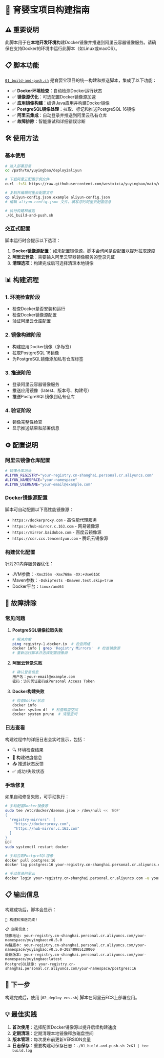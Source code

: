 # 🚀 育婴宝项目构建指南

## ⚠️ 重要说明

此脚本用于在**本地开发环境**构建Docker镜像并推送到阿里云容器镜像服务。请确保在支持Docker的环境中运行此脚本（如Linux或macOS）。

## 📋 脚本功能

[`01_build-and-push.sh`](file:///Users/yideng/Workspaces/QoderWorkspaces/yuyingbao/deploy2aliyun/01_build-and-push.sh) 是育婴宝项目的统一构建和推送脚本，集成了以下功能：

- ✅ **Docker环境检查**：自动检测Docker运行状态
- ✅ **镜像源优化**：可选配置Docker镜像源加速
- ✅ **应用镜像构建**：编译Java应用并构建Docker镜像
- ✅ **PostgreSQL镜像处理**：拉取、标记和推送PostgreSQL 16镜像
- ✅ **阿里云集成**：自动登录并推送到阿里云私有仓库
- ✅ **故障排除**：智能重试和详细错误诊断

## 🛠️ 使用方法

### 基本使用

```bash
# 进入部署目录
cd /path/to/yuyingbao/deploy2aliyun

# 下载阿里云配置示例文件
curl -fsSL https://raw.githubusercontent.com/westxixia/yuyingbao/main/deploy2aliyun/aliyun-config.json.example -o aliyun-config.json.example

# 复制并编辑阿里云配置文件
cp aliyun-config.json.example aliyun-config.json
# 编辑 aliyun-config.json 文件，填写您的阿里云配置信息

# 执行构建和推送
./01_build-and-push.sh
```

### 交互式配置

脚本运行时会提示以下选项：

1. **Docker镜像源配置**：如未配置镜像源，脚本会询问是否配置以提升拉取速度
2. **阿里云登录**：需要输入阿里云容器镜像服务的登录凭证
3. **清理选项**：构建完成后可选择清理本地镜像

## 📊 构建流程

### 1. 环境检查阶段
- 检查Docker是否安装和运行
- 检查Docker镜像源配置
- 验证阿里云仓库配置

### 2. 镜像构建阶段
- 构建应用Docker镜像（多标签）
- 拉取PostgreSQL 16镜像
- 为PostgreSQL镜像添加私有仓库标签

### 3. 推送阶段
- 登录阿里云容器镜像服务
- 推送应用镜像（latest、版本号、构建号）
- 推送PostgreSQL镜像到私有仓库

### 4. 验证阶段
- 镜像完整性检查
- 显示推送结果和部署信息

## ⚙️ 配置说明

### 阿里云镜像仓库配置

```bash
# 镜像仓库地址
ALIYUN_REGISTRY="your-registry.cn-shanghai.personal.cr.aliyuncs.com"
ALIYUN_NAMESPACE="your-namespace"
ALIYUN_USERNAME="your-email@example.com"
```

### Docker镜像源配置

脚本可自动配置以下高性能镜像源：
- `https://dockerproxy.com` - 高性能代理服务
- `https://hub-mirror.c.163.com` - 网易镜像源
- `https://mirror.baidubce.com` - 百度云镜像源
- `https://ccr.ccs.tencentyun.com` - 腾讯云镜像源

### 构建优化配置

针对2G内存服务器优化：
- JVM参数：`-Xms256m -Xmx768m -XX:+UseG1GC`
- Maven参数：`-DskipTests -Dmaven.test.skip=true`
- Docker平台：`linux/amd64`

## 🔧 故障排除

### 常见问题

1. **PostgreSQL镜像拉取失败**
   ```bash
   # 解决方案
   ping registry-1.docker.io  # 检查网络
   docker info | grep 'Registry Mirrors'  # 检查镜像源
   # 重新运行脚本并选择配置镜像源
   ```

2. **阿里云登录失败**
   ```bash
   # 确认登录信息
   用户名：your-email@example.com
   密码：访问凭证密码或Personal Access Token
   ```

3. **Docker构建失败**
   ```bash
   # 检查Docker状态
   docker info
   docker system df  # 检查磁盘空间
   docker system prune  # 清理空间
   ```

### 日志查看

构建过程中的详细日志会实时显示，包括：
- 🔍 环境检查结果
- 🔨 构建进度信息
- 📤 推送状态反馈
- ✅ 成功/失败状态

### 手动修复

如果自动修复失败，可手动执行：

```bash
# 手动配置Docker镜像源
sudo tee /etc/docker/daemon.json > /dev/null << 'EOF'
{
  "registry-mirrors": [
    "https://dockerproxy.com",
    "https://hub-mirror.c.163.com"
  ]
}
EOF
sudo systemctl restart docker

# 手动拉取PostgreSQL镜像
docker pull postgres:16
docker tag postgres:16 your-registry.cn-shanghai.personal.cr.aliyuncs.com/your-namespace/postgres:16

# 手动登录阿里云
docker login your-registry.cn-shanghai.personal.cr.aliyuncs.com -u your-email@example.com
```

## 📋 输出信息

构建成功后，脚本会显示：

```
🎉 构建和推送完成！

📋 部署信息：
镜像地址: your-registry.cn-shanghai.personal.cr.aliyuncs.com/your-namespace/yuyingbao:v0.5.0
构建版本: your-registry.cn-shanghai.personal.cr.aliyuncs.com/your-namespace/yuyingbao:v0.5.0-20240905120000
最新版本: your-registry.cn-shanghai.personal.cr.aliyuncs.com/your-namespace/yuyingbao:latest
PostgreSQL镜像: your-registry.cn-shanghai.personal.cr.aliyuncs.com/your-namespace/postgres:16
```

## 🚀 下一步

构建完成后，使用 [`02_deploy-ecs.sh`] 脚本在阿里云ECS上部署应用。

## 💡 最佳实践

1. **首次使用**：选择配置Docker镜像源以提升后续构建速度
2. **定期清理**：定期清理本地镜像释放磁盘空间
3. **版本管理**：每次发布前更新VERSION变量
4. **日志保存**：重要构建可保存日志：`./01_build-and-push.sh 2>&1 | tee build.log`
